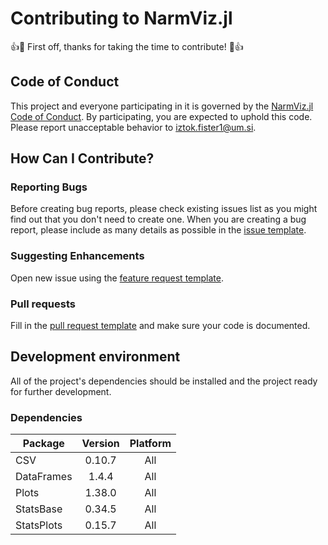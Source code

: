 # Contributing to NarmViz.jl
👍🎉 First off, thanks for taking the time to contribute! 🎉👍

## Code of Conduct
This project and everyone participating in it is governed by the [NarmViz.jl Code of Conduct](https://github.com/firefly-cpp/NarmViz.jl/blob/main/CODE_OF_CONDUCT.md). By participating, you are expected to uphold this code. Please report unacceptable behavior to [iztok.fister1@um.si](mailto:iztok.fister1@um.si).

## How Can I Contribute?

### Reporting Bugs
Before creating bug reports, please check existing issues list as you might find out that you don't need to create one. When you are creating a bug report, please include as many details as possible in the [issue template](https://github.com/firefly-cpp/NarmViz.jl/blob/main/.github/templates/ISSUE_TEMPLATE.md).

### Suggesting Enhancements

Open new issue using the [feature request template](https://github.com/firefly-cpp/NarmViz.jl/blob/main/.github/templates/FEATURE_REQUEST.md).

### Pull requests

Fill in the [pull request template](https://github.com/firefly-cpp/NarmViz.jl/blob/main/.github/templates/PULL_REQUEST.md) and make sure your code is documented.

## Development environment

All of the project's dependencies should be installed and the project ready for further development.

### Dependencies

| Package             | Version | Platform |
|---------------------|:-------:|:--------:|
| CSV                 | 0.10.7  |   All    |
| DataFrames          | 1.4.4   |   All    |
| Plots               | 1.38.0  |   All    |
| StatsBase           | 0.34.5  |   All    |
| StatsPlots          | 0.15.7  |   All    |
